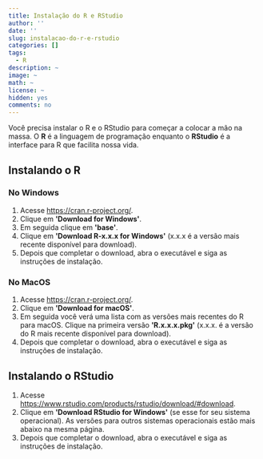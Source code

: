 ```yaml
---
title: Instalação do R e RStudio
author: ''
date: ''
slug: instalacao-do-r-e-rstudio
categories: []
tags: 
  - R
description: ~
image: ~
math: ~
license: ~
hidden: yes
comments: no
---
```


Você precisa instalar o R e o RStudio para começar a colocar a mão na massa. O **R** é a linguagem de programação enquanto o **RStudio** é a interface para R que facilita nossa vida.

## **Instalando o R**

### No Windows

1.  Acesse <https://cran.r-project.org/>.
2.  Clique em **'Download for Windows'**.
3.  Em seguida clique em **'base'**.
4.  Clique em **'Download R-x.x.x for Windows'** (x.x.x é a versão mais recente disponível para download).
5.  Depois que completar o download, abra o executável e siga as instruções de instalação.

### No MacOS

1.  Acesse <https://cran.r-project.org/>.
2.  Clique em **'Download for macOS'**.
3.  Em seguida você verá uma lista com as versões mais recentes do R para macOS. Clique na primeira versão **'R.x.x.x.pkg'** (x.x.x. é a versão do R mais recente disponível para download).
4.  Depois que completar o download, abra o executável e siga as instruções de instalação.

## **Instalando o RStudio**

1.  Acesse <https://www.rstudio.com/products/rstudio/download/#download>.
2.  Clique em **'Download RStudio for Windows'** (se esse for seu sistema operacional). As versões para outros sistemas operacionais estão mais abaixo na mesma página.
3.  Depois que completar o download, abra o executável e siga as instruções de instalação.
